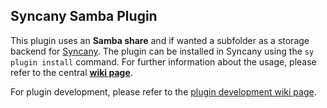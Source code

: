 Syncany Samba Plugin
-------------------
This plugin uses an **Samba share** and if wanted a subfolder as a storage backend for [Syncany](http://www.syncany.org). The plugin can be installed in Syncany using the `sy plugin install` command. For further information about the usage, please refer to the central **[wiki page](https://github.com/syncany/syncany/wiki)**.

For plugin development, please refer to the [plugin development wiki page](https://github.com/syncany/syncany/wiki/Plugin-development).
	
